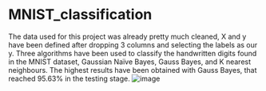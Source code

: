 # MNIST_classification
The data used for this project was already pretty much cleaned, X and y have been defined after dropping 3 columns and selecting the labels as our y. Three algorithms have been used to classify the handwritten digits found in the MNIST dataset, Gaussian Naïve Bayes, Gauss Bayes, and K nearest neighbours.
The highest results have been obtained with Gauss Bayes, that reached 95.63% in the testing stage.
![image](https://user-images.githubusercontent.com/82373093/135298626-82041e61-44c6-4448-894f-fb2b940521d4.png)

